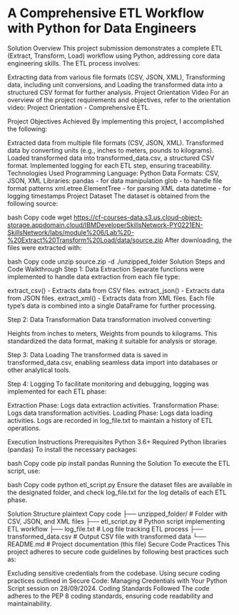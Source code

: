 # A Comprehensive ETL Workflow with Python for Data Engineers
Solution Overview
This project submission demonstrates a complete ETL (Extract, Transform, Load) workflow using Python, addressing core data engineering skills. The ETL process involves:

Extracting data from various file formats (CSV, JSON, XML),
Transforming data, including unit conversions, and
Loading the transformed data into a structured CSV format for further analysis.
Project Orientation Video
For an overview of the project requirements and objectives, refer to the orientation video: Project Orientation - Comprehensive ETL.

Project Objectives Achieved
By implementing this project, I accomplished the following:

Extracted data from multiple file formats (CSV, JSON, XML).
Transformed data by converting units (e.g., inches to meters, pounds to kilograms).
Loaded transformed data into transformed_data.csv, a structured CSV format.
Implemented logging for each ETL step, ensuring traceability.
Technologies Used
Programming Language: Python
Data Formats: CSV, JSON, XML
Libraries:
pandas - for data manipulation
glob - to handle file format patterns
xml.etree.ElementTree - for parsing XML data
datetime - for logging timestamps
Project Dataset
The dataset is obtained from the following source:

bash
Copy code
wget https://cf-courses-data.s3.us.cloud-object-storage.appdomain.cloud/IBMDeveloperSkillsNetwork-PY0221EN-SkillsNetwork/labs/module%206/Lab%20-%20Extract%20Transform%20Load/data/source.zip
After downloading, the files were extracted with:

bash
Copy code
unzip source.zip -d ./unzipped_folder
Solution Steps and Code Walkthrough
Step 1: Data Extraction
Separate functions were implemented to handle data extraction from each file type:

extract_csv() - Extracts data from CSV files.
extract_json() - Extracts data from JSON files.
extract_xml() - Extracts data from XML files.
Each file type’s data is combined into a single DataFrame for further processing.

Step 2: Data Transformation
Data transformation involved converting:

Heights from inches to meters,
Weights from pounds to kilograms.
This standardized the data format, making it suitable for analysis or storage.

Step 3: Data Loading
The transformed data is saved in transformed_data.csv, enabling seamless data import into databases or other analytical tools.

Step 4: Logging
To facilitate monitoring and debugging, logging was implemented for each ETL phase:

Extraction Phase: Logs data extraction activities.
Transformation Phase: Logs data transformation activities.
Loading Phase: Logs data loading activities.
Logs are recorded in log_file.txt to maintain a history of ETL operations.

Execution Instructions
Prerequisites
Python 3.6+
Required Python libraries (pandas)
To install the necessary packages:

bash
Copy code
pip install pandas
Running the Solution
To execute the ETL script, use:

bash
Copy code
python etl_script.py
Ensure the dataset files are available in the designated folder, and check log_file.txt for the log details of each ETL phase.

Solution Structure
plaintext
Copy code
├── unzipped_folder/           # Folder with CSV, JSON, and XML files
├── etl_script.py              # Python script implementing ETL workflow
├── log_file.txt               # Log file tracking ETL process
├── transformed_data.csv       # Output CSV file with transformed data
└── README.md                  # Project documentation (this file)
Secure Code Practices
This project adheres to secure code guidelines by following best practices such as:

Excluding sensitive credentials from the codebase.
Using secure coding practices outlined in Secure Code: Managing Credentials with Your Python Script session on 28/09/2024.
Coding Standards Followed
The code adheres to the PEP 8 coding standards, ensuring code readability and maintainability.